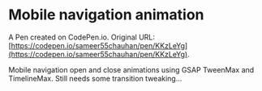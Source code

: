 # Mobile navigation  animation

A Pen created on CodePen.io. Original URL: [https://codepen.io/sameer55chauhan/pen/KKzLeYg](https://codepen.io/sameer55chauhan/pen/KKzLeYg).

Mobile navigation open and close animations using GSAP TweenMax and TimelineMax. Still needs some transition tweaking...

